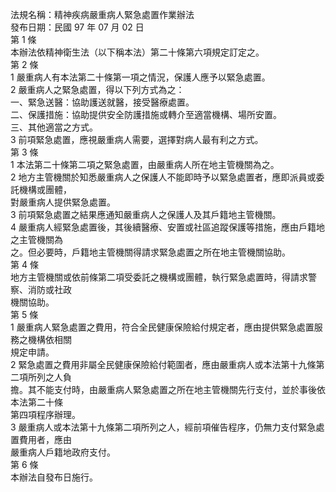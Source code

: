 法規名稱：精神疾病嚴重病人緊急處置作業辦法  
發布日期：民國 97 年 07 月 02 日  
第 1 條  
本辦法依精神衛生法（以下稱本法）第二十條第六項規定訂定之。  
第 2 條  
1 嚴重病人有本法第二十條第一項之情況，保護人應予以緊急處置。  
2 嚴重病人之緊急處置，得以下列方式為之：  
一、緊急送醫：協助護送就醫，接受醫療處置。  
二、保護措施：協助提供安全防護措施或轉介至適當機構、場所安置。  
三、其他適當之方式。  
3 前項緊急處置，應視嚴重病人需要，選擇對病人最有利之方式。  
第 3 條  
1 本法第二十條第二項之緊急處置，由嚴重病人所在地主管機關為之。  
2 地方主管機關於知悉嚴重病人之保護人不能即時予以緊急處置者，應即派員或委託機構或團體，  
對嚴重病人提供緊急處置。  
3 前項緊急處置之結果應通知嚴重病人之保護人及其戶籍地主管機關。  
4 嚴重病人經緊急處置後，其後續醫療、安置或社區追蹤保護等措施，應由戶籍地之主管機關為  
之。但必要時，戶籍地主管機關得請求緊急處置之所在地主管機關協助。  
第 4 條  
地方主管機關或依前條第二項受委託之機構或團體，執行緊急處置時，得請求警察、消防或社政  
機關協助。  
第 5 條  
1 嚴重病人緊急處置之費用，符合全民健康保險給付規定者，應由提供緊急處置服務之機構依相關  
規定申請。  
2 緊急處置之費用非屬全民健康保險給付範圍者，應由嚴重病人或本法第十九條第二項所列之人負  
擔。其不能支付時，由嚴重病人緊急處置之所在地主管機關先行支付，並於事後依本法第二十條  
第四項程序辦理。  
3 嚴重病人或本法第十九條第二項所列之人，經前項催告程序，仍無力支付緊急處置費用者，應由  
嚴重病人戶籍地政府支付。  
第 6 條  
本辦法自發布日施行。  


